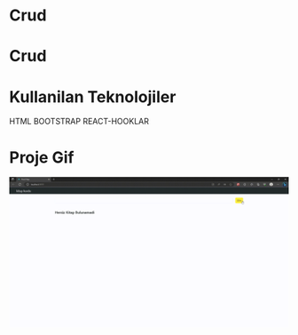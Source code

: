 # Crud
<h1>Crud</h1>


<h1>Kullanilan Teknolojiler</h1>

HTML BOOTSTRAP REACT-HOOKLAR 

<h1>Proje Gif</h1>

<img src="./crudapp/src/components/images/crud.gif">


